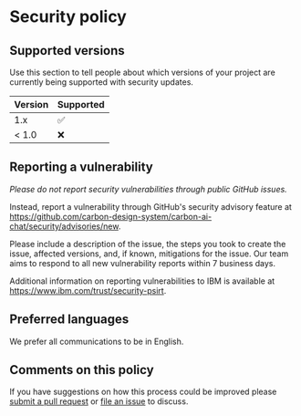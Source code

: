 # Security policy

## Supported versions

Use this section to tell people about which versions of your project are
currently being supported with security updates.

| Version | Supported          |
| ------- | ------------------ |
| 1.x     | :white_check_mark: |
| < 1.0   | :x:                |

## Reporting a vulnerability

_Please do not report security vulnerabilities through public GitHub issues._

Instead, report a vulnerability through GitHub's security advisory feature at
https://github.com/carbon-design-system/carbon-ai-chat/security/advisories/new.

Please include a description of the issue, the steps you took to create the
issue, affected versions, and, if known, mitigations for the issue. Our team
aims to respond to all new vulnerability reports within 7 business days.

Additional information on reporting vulnerabilities to IBM is available at
https://www.ibm.com/trust/security-psirt.

## Preferred languages

We prefer all communications to be in English.

## Comments on this policy

If you have suggestions on how this process could be improved please [submit a pull request](https://github.com/carbon-design-system/carbon-ai-chat/pulls)
or [file an issue](https://github.com/carbon-design-system/carbon-ai-chat/issues/new) to
discuss.
